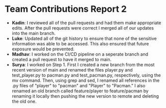 # Team Contributions Report 2

- **Kadin**: I reviewed all of the pull requests and had them make appropriate edits. After the pull requests were correct I merged all of our updates into the main branch.
- **Luke**: Updated all of the git history to ensure that none of the sensitive information was able to be accessed. This also ensured that future exposure would be prevented.
- **Madhav**: I worked on  the CI/CD pipeline on a seperate branch and created a pull request to have it merged to main. 
- **Surya**: I worked on Step 1. First I created a new branch from the most recent version of main and renamed the files player.py and test_player.py to pacman.py and test_pacman.py, respectively, using the mv command. Then, using grep and sed, I renamed all references in the .py files of "player" to "pacman" and "Player" to "Pacman." I also renamed an old branch called feature/player to feature/pacman by renaming it locally then pushing the new version to remote and deleting the old one.
